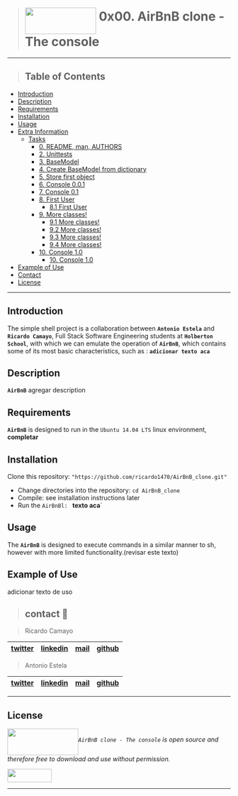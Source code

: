 > # <a href="url"><img src="https://camo.githubusercontent.com/9ebbf60e208b031d4dcf7db6ffc19fe0339d0ff3/68747470733a2f2f692e6962622e636f2f64354e38354e682f68626e622e706e67" align="middle" width="160" height="60"></a> 0x00. AirBnB clone - The console
---
> ## Table of Contents

* [Introduction](#Introduction)
* [Description](#description)
* [Requirements](#requirements)
* [Installation](#installation)
* [Usage](#usage)
* [Extra Information](#Extra-information)
  * [Tasks](#Tasks)
    * [0. README, man, AUTHORS](#0.-README,-AUTHORS)
    * [2. Unittests](../tests//)
    * [3. BaseModel](./models/base_model.py)
    * [4. Create BaseModel from dictionary](./models/base_model.py)
    * [5. Store first object](./models/base_model.py)
    * [6. Console 0.0.1](./console.py)
    * [7. Console 0.1](./console.py)
    * [8. First User](./models/user.py)
      * [8.1 First User](./models/engine/file_storage.py)
    * [9. More classes!](./models/state.py)
      * [9.1 More classes!](./models/city.py)
      * [9.2 More classes!](./models/amenity.py)
      * [9.3 More classes!](./models/place.py)
      * [9.4 More classes!](./models/review.py)
    * [10. Console 1.0](console.py)
      * [10. Console 1.0](./models/engine/file_storage.py)
* [Example of Use](#example-of-use)
* [Contact](#Contact)
* [License](#license)
---

## Introduction
The simple shell project is a collaboration between **`Antonio Estela`** and **`Ricardo Camayo`**, Full Stack Software Engineering students at **`Holberton School`**, with which we can emulate the operation of **`AirBnB`**, which contains some of its most basic characteristics, such as : **`adicionar texto aca`**
## Description
**`AirBnB`** agregar description
## Requirements
**`AirBnB`** is designed to run in the `Ubuntu 14.04 LTS` linux environment, **completar**
## Installation
Clone this repository: `"https://github.com/ricardo1470/AirBnB_clone.git"`
   * Change directories into the repository: `cd AirBnB_clone`
   * Compile: see installation instructions later
   * Run the `AirBnBl: ` **texto aca**`
## Usage
The **`AirBnB`** is designed to execute commands in a similar manner to sh, however with more limited functionality.(revisar este texto)

## Example of Use
adicionar texto de uso

> ## contact 💬

> Ricardo Camayo

| [twitter](https://twitter.com/RICARDO1470) | [linkedin](https://www.linkedin.com/in/ricardo-alfonso-camayo/) | [mail](1466@holbertonschool.com) | [github](https://github.com/ricardo1470/README/blob/master/README.md) |
|---|---|---|---|

> Antonio Estela

| [twitter]() | [linkedin]() | [mail]() | [github]() |
|---|---|---|---|
---

## License
*<a href="url"><img src="https://camo.githubusercontent.com/9ebbf60e208b031d4dcf7db6ffc19fe0339d0ff3/68747470733a2f2f692e6962622e636f2f64354e38354e682f68626e622e706e67" align="middle" width="160" height="60"></a>`AirBnB clone - The console` is open source and therefore free to download and use without permission.*

<a href="url"><img src="https://www.holbertonschool.com/holberton-logo.png" align="middle" width="100" height="30"></a>

---

